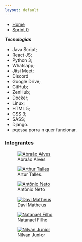 ```yaml
---
layout: default
---
```


<link rel="stylesheet" href="assets/css/style2.css">

<nav class="conjunto" id="menu-bar">

- [Home](index.md)
- [Sprint 0](docs/sprint0.md)

</nav>

<main class="conjunto">

***Tecnologias***

- Java Script;
- React JS;
- Python 3;
- Whatsapp;
- Jitsi Meet;
- Discord
- Google Drive;
- GitHub;
- ZenHub;
- Docker;
- Linux;
- HTML 5;
- CSS 3;
- SASS;
- Django.
- pqessa porra n quer funcionar.

### Integrantes

<div class="image-row">

  <div>
    <figure>
      <a href="https://github.com/Abraao1231"><img src="https://avatars.githubusercontent.com/u/56660914?s=460&v=4" alt="Abraão Alves" class="padrao-img"></a>
      <figcaption>Abraão Alves</figcaption>
    </figure>
  </div>

  <div>
  <figure> 
    <a href="https://github.com/art1505"> <img src="https://avatars.githubusercontent.com/u/78550466?s=460&v=4" alt="Arthur Talles" class="padrao-img"></a>
    <figcaption>Artur Talles</figcaption>
  </figure>
  </div>

  <div>
  <figure> 
    <a href="https://github.com/antoniotoineto"><img src="https://avatars.githubusercontent.com/u/54555684?s=460&u=168b34321239372c84884cbeeda0f19683eeda01&v=4" alt= "Antônio Neto" class="padrao-img"></a>
    <figcaption>Antônio Neto</figcaption>
  </figure>
  </div>
</div>

<div class="image-row">

  <figure> 
    <a href="https://github.com/DaviMatheus"><img src="https://avatars.githubusercontent.com/u/54643148?s=460&v=4" alt="Davi Matheus" class="padrao-img"></a>
    <figcaption>Davi Matheus</figcaption>
  </figure>  

  <figure><a href="https://github.com/fernandes-natanael"><img src="https://avatars.githubusercontent.com/u/56640659?s=460&v=4" alt="Natanael Filho" class="padrao-img"></a>
  <figcaption>Natanael Filho</figcaption>
  </figure>

  <figure>
    <a href="https://github.com/juninhigh"><img src="https://avatars.githubusercontent.com/u/54211866?s=460&u=5f1c2bdfb239084375881707ac3b8cf45ed28e9a&v=4" alt="Nilvan Junior" class="padrao-img"></a>
    <figcaption>Nilvan Junior</figcaption>
  </figure>
</div>

</main>